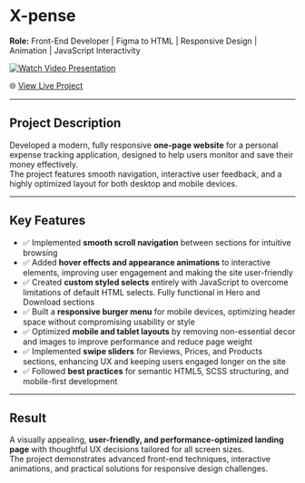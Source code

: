 # X-pense

**Role:** Front-End Developer | Figma to HTML | Responsive Design | Animation | JavaScript Interactivity

[![Watch Video Presentation](img/mockup_house_decor.webp)](https://youtu.be/U_VeakRUmYE?si=7Z0B3hQMQWi9AEDJ)

🌐 [View Live Project](https://oleksandrmul.github.io/xpense/)

---

## Project Description
Developed a modern, fully responsive **one-page website** for a personal expense tracking application, designed to help users monitor and save their money effectively.  
The project features smooth navigation, interactive user feedback, and a highly optimized layout for both desktop and mobile devices.

---

## Key Features
- ✅ Implemented **smooth scroll navigation** between sections for intuitive browsing  
- ✅ Added **hover effects and appearance animations** to interactive elements, improving user engagement and making the site user-friendly  
- ✅ Created **custom styled selects** entirely with JavaScript to overcome limitations of default HTML selects. Fully functional in Hero and Download sections  
- ✅ Built a **responsive burger menu** for mobile devices, optimizing header space without compromising usability or style  
- ✅ Optimized **mobile and tablet layouts** by removing non-essential decor and images to improve performance and reduce page weight  
- ✅ Implemented **swipe sliders** for Reviews, Prices, and Products sections, enhancing UX and keeping users engaged longer on the site  
- ✅ Followed **best practices** for semantic HTML5, SCSS structuring, and mobile-first development

---

## Result
A visually appealing, **user-friendly, and performance-optimized landing page** with thoughtful UX decisions tailored for all screen sizes.  
The project demonstrates advanced front-end techniques, interactive animations, and practical solutions for responsive design challenges.
